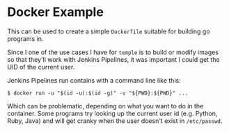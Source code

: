 # Docker Example

This can be used to create a simple `Dockerfile` suitable for building go
programs in.

Since I one of the use cases I have for `temple` is to build or modify images
so that they'll work with Jenkins Pipelines, it was important I could get the
UID of the current user.

Jenkins Pipelines run contains with a command line like this:

```
$ docker run -u "$(id -u):$(id -g)" -v "${PWD}:${PWD}" ...
```

Which can be problematic, depending on what you want to do in the container.
Some programs try looking up the current user id (e.g. Python, Ruby, Java) and
will get cranky when the user doesn't exist in `/etc/passwd`.
